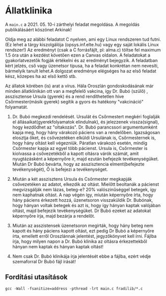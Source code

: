 # Állatklinika
A `main.c` a 2021. 05. 10-i zárthelyi feladat megoldása. A megoldás publikálásáért köszönet Arkinak!

Oldja meg az alábbi feladatot C nyelven, ami egy Linux rendszeren tud futni. (Ez lehet a tárgy  kiszolgálója (opsys.inf.elte.hu) vagy egy saját lokális Linux rendszer!) Az eredményt (csak a C forrásfájlt, pl: alma.c) töltse fel maximum 1.5 óra után a kezdést követően ezen a Canvas oldalon. A feladatokat a gyakorlatvezetők fogják értékelni és az eredményt bejegyzik. A feladatban kért jelzés, cső vagy üzenetsor típusa, ha a feladat konkrétan nem nevesíti,  bármelyik tanult lehet.A dolgozat eredménye elégséges ha az első feladat kész, közepes ha az első kettő stb.

Az állatok körében (is) arat a vírus. Hála Oroszlán gondoskodásának már minden állatklinikán ott van a megfelelő vakcina, így Dr. Bubó (szülő) , asszisztense Ursula (gyerek) és a rend rendíthetetlen híve Csőrmester(másik gyerek) segítik a gyors és hatékony "vakcináció" folyamatát.

1. Dr. Bubó megkezdi rendelését. Ursulát és Csőrmestert megkéri foglalják el állásaikat(gyerekfolyamatok elindulnak), és jelezzenek vissza(signal), hogy kezdődhet az "oltakozás".  Dr. Bubó parancssori argumentumként kapja meg, hogy hány várakozó páciens van a rendelőben. Igazságosan elosztja őket, és csővezetéken elküldi Ursulának is, Csőrmesternek is, hogy hány oltást kell végezniük. Páratlan várakozó esetén, mindíg Csőrmester kapja az egyel több pácienst. Ursula is, Csőrmester is kiolvassa a csővezetékből a kapott oltásra várók számát, amit nyugtázásként a képernyőre ír, majd ezután befejezik tevékenységüket. Miután Dr Bubó bevárta, hogy az asszisztencia elment(befejezte tevékenységét), Ő is befejezi a tevékenységet.

2. Miután a két asszisztens Ursula és Csőrmester megkapják csővezetéken az adatot, elkezdik az oltást. Mielőtt beoltanák a pácienst megvizsgálják nem lázas, beteg-e? 20% valószinűséggel betegek, így nem kaphatnak oltást. A nap végén így, miután képernyőre írta, hogy hány páciens érkezett hozzá, üzenetsoron visszaküldik Dr. Bubónak, hogy hányan voltak betegek és azt is, hogy így hányan kaptak valójában oltást, majd befejezik tevékenységüket. Dr Bubó ezeket az adatokat képernyőre írja, majd bezárja a rendelőt.

3. Miután az asszistensek üzenetsoron megírták, hogy hány beteg nem kapott és hány páciens kapott oltást, ezt pedig Dr Bubó a képernyőre írta, emellett erről Oroszlánnak jelentést, jegyzőkönyvet kell írni. Fájlba írja, hogy milyen napon a Dr. Bubó klinika az oltásra érkezettekből hányan nem kaptak és hányan kaptak oltást!

4. Nem csak Dr. Bubó klinikája írja jelentését ebbe a fájlba, ezért védje szemaforral Dr Bubó fájl írását!

## Fordítási utasítások

```
gcc -Wall -fsanitize=address -pthread -lrt main.c fradilib/*.c
```